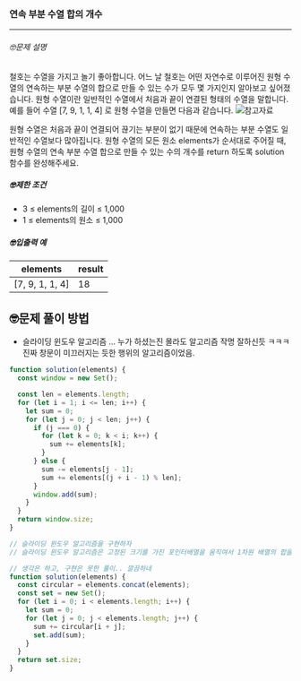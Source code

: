 ### 연속 부분 수열 합의 개수

---

###### 🤓문제 설명

철호는 수열을 가지고 놀기 좋아합니다. 어느 날 철호는 어떤 자연수로 이루어진 원형 수열의 연속하는 부분 수열의 합으로 만들 수 있는 수가 모두 몇 가지인지 알아보고 싶어졌습니다. 원형 수열이란 일반적인 수열에서 처음과 끝이 연결된 형태의 수열을 말합니다. 예를 들어 수열 [7, 9, 1, 1, 4] 로 원형 수열을 만들면 다음과 같습니다.
![참고자료](https://school.programmers.co.kr/learn/courses/30/lessons/131701)

원형 수열은 처음과 끝이 연결되어 끊기는 부분이 없기 때문에 연속하는 부분 수열도 일반적인 수열보다 많아집니다.
원형 수열의 모든 원소 elements가 순서대로 주어질 때, 원형 수열의 연속 부분 수열 합으로 만들 수 있는 수의 개수를 return 하도록 solution 함수를 완성해주세요.

##### 🤓제한 조건

- 3 ≤ elements의 길이 ≤ 1,000
- 1 ≤ elements의 원소 ≤ 1,000

##### 🤓입출력 예

| elements        | result |
| --------------- | ------ |
| [7, 9, 1, 1, 4] | 18     |

## 🤓문제 풀이 방법

- 슬라이딩 윈도우 알고리즘 ... 누가 하셨는진 몰라도 알고리즘 작명 잘하신듯 ㅋㅋㅋ 진짜 창문이 미끄러지는 듯한 행위의 알고리즘이었음.

```javascript
function solution(elements) {
  const window = new Set();

  const len = elements.length;
  for (let i = 1; i <= len; i++) {
    let sum = 0;
    for (let j = 0; j < len; j++) {
      if (j === 0) {
        for (let k = 0; k < i; k++) {
          sum += elements[k];
        }
      } else {
        sum -= elements[j - 1];
        sum += elements[(j + i - 1) % len];
      }
      window.add(sum);
    }
  }
  return window.size;
}

// 슬라이딩 윈도우 알고리즘을 구현하자
// 슬라이딩 윈도우 알고리즘은 고정된 크기를 가진 포인터배열을 움직여서 1차원 배열의 합을 구할 때 사용한다.
```

```javascript
// 생각은 하고, 구현은 못한 풀이.. 깔끔하네
function solution(elements) {
  const circular = elements.concat(elements);
  const set = new Set();
  for (let i = 0; i < elements.length; i++) {
    let sum = 0;
    for (let j = 0; j < elements.length; j++) {
      sum += circular[i + j];
      set.add(sum);
    }
  }
  return set.size;
}
```
